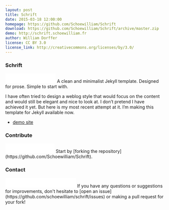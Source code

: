 ```yaml
---
layout: post
title: Schrift
date: 2015-03-18 12:00:00
homepage: https://github.com/Schoewilliam/Schrift
download: https://github.com/Schoewilliam/Schrift/archive/master.zip
demo: http://schrift.schoewilliam.fr
author: William Dorffer
license: CC BY 3.0
license_link: http://creativecommons.org/licenses/by/3.0/
---
```

### Schrift
<iframe src="//ghbtns.com/github-btn.html?user=schoewilliam&repo=schrift&type=watch&count=true&size=large" allowtransparency="true" frameborder="0" scrolling="0" width="160px" height="30px"></iframe>
A clean and minimalist Jekyll template. Designed for prose. Simple to start with.

I have often tried to design a weblog style that would focus on the content and would still be elegant and nice to look at. I don’t pretend I have achieved it yet. But here is my most recent attempt at it. I’m making this template for Jekyll available now. 

* [demo site](http://schrift.schoewilliam.fr/)

### Contribute
<iframe src="//ghbtns.com/github-btn.html?user=schoewilliam&repo=schrift&type=fork&count=true&size=large" allowtransparency="true" frameborder="0" scrolling="0" width="156px" height="30px"></iframe>
Start by [forking the repository](https://github.com/Schoewilliam/Schrift).

### Contact
<iframe src="//ghbtns.com/github-btn.html?user=schoewilliam&type=follow&count=true&size=large" allowtransparency="true" frameborder="0" scrolling="0" width="224px" height="30px"></iframe>
If you have any questions or suggestions for improvements, don't hesitate to [open an issue](https://github.com/schoewilliam/schrift/issues) or making a pull request for your fork!
